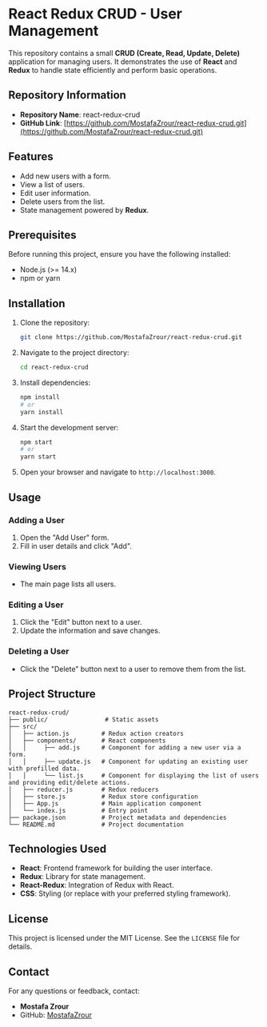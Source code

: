 
# React Redux CRUD - User Management

This repository contains a small **CRUD (Create, Read, Update, Delete)** application for managing users. It demonstrates the use of **React** and **Redux** to handle state efficiently and perform basic operations.

## Repository Information

- **Repository Name**: react-redux-crud
- **GitHub Link**: [https://github.com/MostafaZrour/react-redux-crud.git](https://github.com/MostafaZrour/react-redux-crud.git)

## Features

- Add new users with a form.
- View a list of users.
- Edit user information.
- Delete users from the list.
- State management powered by **Redux**.

## Prerequisites

Before running this project, ensure you have the following installed:
- Node.js (>= 14.x)
- npm or yarn

## Installation

1. Clone the repository:
   ```bash
   git clone https://github.com/MostafaZrour/react-redux-crud.git
   ```

2. Navigate to the project directory:
   ```bash
   cd react-redux-crud
   ```

3. Install dependencies:
   ```bash
   npm install
   # or
   yarn install
   ```

4. Start the development server:
   ```bash
   npm start
   # or
   yarn start
   ```

5. Open your browser and navigate to `http://localhost:3000`.

## Usage

### Adding a User
1. Open the "Add User" form.
2. Fill in user details and click "Add".

### Viewing Users
- The main page lists all users.

### Editing a User
1. Click the "Edit" button next to a user.
2. Update the information and save changes.

### Deleting a User
- Click the "Delete" button next to a user to remove them from the list.

## Project Structure

```
react-redux-crud/
├── public/                # Static assets
├── src/
│   ├── action.js         # Redux action creators
│   ├── components/       # React components
│   │     ├── add.js      # Component for adding a new user via a form.
│   │     ├── update.js   # Component for updating an existing user with prefilled data.
│   │     └── list.js     # Component for displaying the list of users and providing edit/delete actions.
│   ├── reducer.js        # Redux reducers
│   ├── store.js          # Redux store configuration
│   ├── App.js            # Main application component
│   └── index.js          # Entry point
├── package.json          # Project metadata and dependencies
└── README.md             # Project documentation

```

## Technologies Used

- **React**: Frontend framework for building the user interface.
- **Redux**: Library for state management.
- **React-Redux**: Integration of Redux with React.
- **CSS**: Styling (or replace with your preferred styling framework).

## License

This project is licensed under the MIT License. See the `LICENSE` file for details.

## Contact

For any questions or feedback, contact:
- **Mostafa Zrour**
- GitHub: [MostafaZrour](https://github.com/MostafaZrour)
